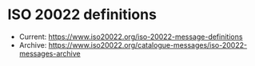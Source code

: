 # ISO 20022 definitions

* Current: https://www.iso20022.org/iso-20022-message-definitions
* Archive: https://www.iso20022.org/catalogue-messages/iso-20022-messages-archive